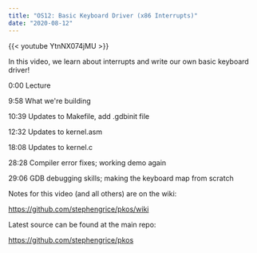 ```yaml
---
title: "OS12: Basic Keyboard Driver (x86 Interrupts)"
date: "2020-08-12"
---
```


{{< youtube YtnNX074jMU >}}

In this video, we learn about interrupts and write our own basic keyboard driver!

0:00 Lecture

9:58 What we're building

10:39 Updates to Makefile, add .gdbinit file

12:32 Updates to kernel.asm

18:08 Updates to kernel.c

28:28 Compiler error fixes; working demo again

29:06 GDB debugging skills; making the keyboard map from scratch

Notes for this video (and all others) are on the wiki:

<https://github.com/stephengrice/pkos/wiki>

Latest source can be found at the main repo:

<https://github.com/stephengrice/pkos>
